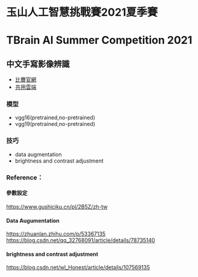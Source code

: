 # 玉山人工智慧挑戰賽2021夏季賽
# TBrain AI Summer Competition 2021
## 中文手寫影像辨識

* [比賽官網](https://tbrain.trendmicro.com.tw/Competitions/Details/14)
* [共用雲端](https://drive.google.com/drive/u/1/folders/0AIbyaBFusIfKUk9PVA)

### 模型
* vgg16(pretrained,no-pretrained)
* vgg19(pretrained,no-pretrained)
### 技巧
* data augmentation
* brightness and contrast adjustment
### Reference：
#### 參數設定
https://www.gushiciku.cn/pl/2B5Z/zh-tw
#### Data Augumentation
https://zhuanlan.zhihu.com/p/53367135
https://blog.csdn.net/qq_32768091/article/details/78735140
#### brightness and contrast adjustment
https://blog.csdn.net/wl_Honest/article/details/107569135
